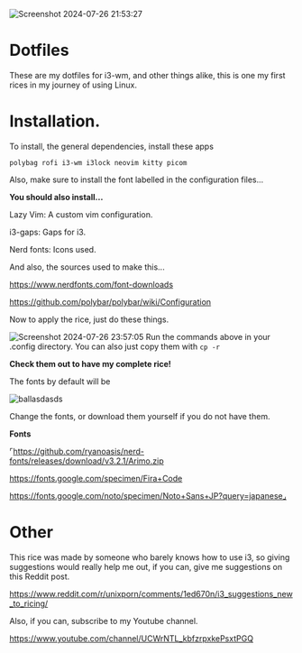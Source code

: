 ![Screenshot 2024-07-26 21:53:27](https://github.com/user-attachments/assets/300d92aa-3b39-4cdf-9029-899a681990a5)

# Dotfiles
These are my dotfiles for i3-wm, and other things alike, this is one my first rices in my journey of using Linux.

# Installation.

To install, the general dependencies, install these apps


```polybag rofi i3-wm i3lock neovim kitty picom```

Also, make sure to install the font labelled in the configuration files...

**You should also install...**

Lazy Vim: A custom vim configuration.

i3-gaps: Gaps for i3.

Nerd fonts: Icons used.

And also, the sources used to make this...

https://www.nerdfonts.com/font-downloads

https://github.com/polybar/polybar/wiki/Configuration

Now to apply the rice, just do these things.

![Screenshot 2024-07-26 23:57:05](https://github.com/user-attachments/assets/468870e4-18b5-41ce-bafd-b46f544de24f)
Run the commands above in your .config directory. You can also just copy them with ```cp -r``` 






**Check them out to have my complete rice!**


The fonts by default will be 

![ballasdasds](https://github.com/user-attachments/assets/6669b99e-4970-4856-9303-bdaa3029a338)

Change the fonts, or download them yourself if you do not have them.

**Fonts**

⌜https://github.com/ryanoasis/nerd-fonts/releases/download/v3.2.1/Arimo.zip

https://fonts.google.com/specimen/Fira+Code

https://fonts.google.com/noto/specimen/Noto+Sans+JP?query=japanese⌟

# Other

This rice was made by someone who barely knows how to use i3, so giving suggestions would really help me out, if you can, give me suggestions on this Reddit post.

https://www.reddit.com/r/unixporn/comments/1ed670n/i3_suggestions_new_to_ricing/

Also, if you can, subscribe to my Youtube channel.

https://www.youtube.com/channel/UCWrNTL_kbfzrpxkePsxtPGQ






